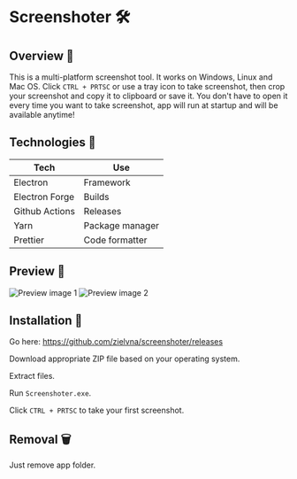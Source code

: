 # Screenshoter 🛠️

## Overview 📝

This is a multi-platform screenshot tool. It works on Windows, Linux and Mac OS. Click `CTRL + PRTSC` or use a tray icon to take screenshot, then crop your screenshot and copy it to clipboard or save it. You don't have to open it every time you want to take screenshot, app will run at startup and will be available anytime!

## Technologies 🔧

| Tech           | Use             |
| -------------- | --------------- |
| Electron       | Framework       |
| Electron Forge | Builds          |
| Github Actions | Releases        |
| Yarn           | Package manager |
| Prettier       | Code formatter  |

## Preview 👀

![Preview image 1](https://github.com/zielvna/screenshoter/assets/102986585/646db2d2-1291-42bc-9eb2-1471b3b371a4)
![Preview image 2](https://github.com/zielvna/screenshoter/assets/102986585/40488799-63d6-440e-b139-52fd5cf5c1ff)

## Installation 💾

Go here: https://github.com/zielvna/screenshoter/releases

Download appropriate ZIP file based on your operating system.

Extract files.

Run `Screenshoter.exe`.

Click `CTRL + PRTSC` to take your first screenshot.

## Removal 🗑️

Just remove app folder.
